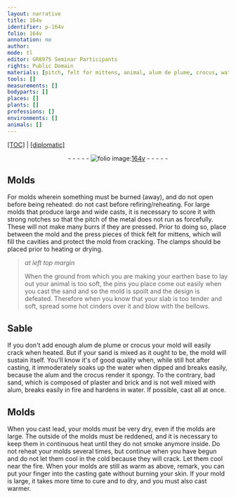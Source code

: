 ```yaml
---
layout: narrative
title: 164v
identifier: p-164v
folio: 164v
annotation: no
author:
mode: tl
editor: GR8975 Seminar Participants
rights: Public Domain
materials: [pitch, felt for mittens, animal, alum de plume, crocus, water, alum, plaster, brick, lead]
tools: []
measurements: []
bodyparts: []
places: []
plants: []
professions: []
environments: []
animals: []
---
```


<p><a href="{{ site.baseurl }}/translation/">[TOC]</a> | <a href="{{ site.baseurl }}/texts/p-164v_tc/">[diplomatic]</a></p><div class="folio" align="center">- - - - - <a href="http://gallica.bnf.fr/ark:/12148/btv1b10500001g/f334.item" target="_blank"><img src="https://cu-mkp.github.io/2017-workshop-edition/assets/photo-icon.png" alt="folio image: " style="display:inline-block; margin-bottom:-3px;"/>164v</a> - - - - - </div>  
  

## Molds

 
 For molds wherein something must be burned (away), and do not open before being reheated: do not cast before refiring/reheating. For large molds that produce large and wide casts, it is necessary to score it with strong notches so that the <span class="m">pitch</span> of the metal does not run as forcefully. These will not make many burrs if they are pressed. Prior to doing so, place between the mold and the press pieces of thick <span class="m">felt for mittens</span>, which will fill the cavities and protect the mold from cracking. The clamps should be placed prior to heating or drying.
 
> *at left top margin*
> 
> 
>   When the ground from which you are making your earthen base to lay out your <span class="m">animal</span> is too soft, the pins you place come out easily when you cast the sand and so the mold is spoilt and the design is defeated. Therefore when you know that your slab is too tender and soft, spread some hot cinders over it and blow with the bellows.
 
 
  

## Sable

 
 If you don't add enough <span class="m">alum de plume</span> or <span class="m">crocus</span> <span class="sup">your mold</span> will easily crack when heated. But if your <span class="sup">sand</span> is mixed as it ought to be, <span class="sup">the mold</span> will sustain itself. You'll know it's of good quality when, while still hot after casting, it immoderately soaks up the <span class="m">water</span> when dipped and breaks easily, because the <span class="m">alum</span> and the <span class="m">crocus</span> render it spongy. To the contrary, bad sand, which is composed of <span class="m">plaster</span> and <span class="m">brick</span> and is not well mixed with <span class="m">alum</span>, breaks easily in fire and hardens in <span class="m">water</span>. If possible, cast all at once.
 
 
  

## Molds

 
 When you cast <span class="m">lead</span>, your molds must be very dry, even if the molds are large. The outside of the molds must be reddened, and it is necessary to keep them in continuous heat until they do not smoke anymore inside. Do not reheat your molds several times, but continue when you have begun and do not let them cool in the cold because they will crack. Let them cool near the fire. When your molds are still as warm as above, remark, you can put your finger into the casting gate without burning your skin. If your mold is large, it takes more time to cure and to dry, and you must also cast warmer.
 
